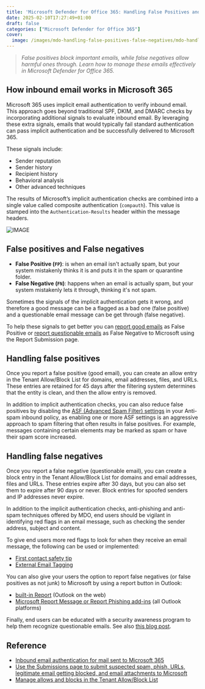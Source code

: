 ```yaml
---
title: 'Microsoft Defender for Office 365: Handling False Positives and False Negatives'
date: 2025-02-10T17:27:49+01:00
draft: false
categories: ["Microsoft Defender for Office 365"]
cover: 
  image: /images/mdo-handling-false-positives-false-negatives/mdo-handling-false-positives-false-negatives-front.png
---
```


> _False positives block important emails, while false negatives allow harmful ones through. Learn how to manage these emails effectively in Microsoft Defender for Office 365._

## How inbound email works in Microsoft 365
Microsoft 365 uses implicit email authentication to verify inbound email. This approach goes beyond traditional SPF, DKIM, and DMARC checks by incorporating additional signals to evaluate inbound email. By leveraging these extra signals, emails that would typically fail standard authentication can pass implicit authentication and be successfully delivered to Microsoft 365.

These signals include:
- Sender reputation
- Sender history
- Recipient history
- Behavioral analysis
- Other advanced techniques

The results of Microsoft’s implicit authentication checks are combined into a single value called composite authentication (`compauth`). This value is stamped into the `Authentication-Results` header within the message headers.

![IMAGE](/images/mdo-handling-false-positives-false-negatives/mdo-handling-false-positives-false-negatives-1.png)

## False positives and False negatives
- **False Positive (`FP`)**: is when an email isn't actually spam, but your system mistakenly thinks it is and puts it in the spam or quarantine folder.
- **False Negative (`FN`)**: happens when an email is actually spam, but your system mistakenly lets it through, thinking it's not spam.

Sometimes the signals of the implicit authentication gets it wrong, and therefore a good message can be a flagged as a bad one (false positive) and a questionable email message can be get through (false negative).

To help these signals to get better you can [report good emails](https://learn.microsoft.com/en-us/microsoft-365/security/office-365-security/submissions-admin?view=o365-worldwide#report-good-email-to-microsoft) as False Positive or [report questionable emails](https://learn.microsoft.com/en-us/defender-office-365/submissions-admin#report-questionable-email-to-microsoft) as False Negative to Microsoft using the Report Submission page. 

## Handling false positives
Once you report a false positive (good email), you can create an allow entry in the Tenant Allow/Block List for domains, email addresses, files, and URLs. These entries are retained for 45 days after the filtering system determines that the entity is clean, and then the allow entry is removed.

In addition to implicit authentication checks, you can also reduce false positives by disabling the [ASF (Advanced Spam Filter) settings](https://learn.microsoft.com/en-us/microsoft-365/security/office-365-security/anti-spam-policies-asf-settings-about) in your Anti-spam inbound policy, as enabling one or more ASF settings is an aggressive approach to spam filtering that often results in false positives. For example, messages containing certain elements may be marked as spam or have their spam score increased. 

## Handling false negatives
Once you report a false negative (questionable email), you can create a block entry in the Tenant Allow/Block List for domains and email addresses, files and URLs. These entries expire after 30 days, but you can also set them to expire after 90 days or never. Block entries for spoofed senders and IP addresses never expire.

In addition to the implicit authentication checks, anti-phishing and anti-spam techniques offered by MDO, end users should be vigilant in identifying red flags in an email message, such as checking the sender address, subject and content. 

To give end users more red flags to look for when they receive an email message, the following can be used or implemented:
- [First contact safety tip](https://learn.microsoft.com/en-us/defender-office-365/anti-phishing-policies-about#first-contact-safety-tip)
- [External Email Tagging](https://learn.microsoft.com/en-us/powershell/module/exchange/set-externalinoutlook)

You can also give your users the option to report false negatives (or false positives as not junk) to Microsoft by using a report button in Outlook:
- [built-in Report](https://learn.microsoft.com/en-us/defender-office-365/submissions-user-reported-messages-custom-mailbox?view=o365-worldwide#use-the-microsoft-defender-portal-to-configure-user-reported-settings) (Outlook on the web)
- [Microsoft Report Message or Report Phishing add-ins](https://learn.microsoft.com/en-us/defender-office-365/submissions-users-report-message-add-in-configure) (all Outlook platforms)

Finally, end users can be educated with a security awareness program to help them recognize questionable emails. See also [this blog post](https://vand3rlinden.com/post/mdo-attack-simulation/).

## Reference
- [Inbound email authentication for mail sent to Microsoft 365](https://learn.microsoft.com/en-us/defender-office-365/email-authentication-about#inbound-email-authentication-for-mail-sent-to-microsoft-365)
- [Use the Submissions page to submit suspected spam, phish, URLs, legitimate email getting blocked, and email attachments to Microsoft](https://learn.microsoft.com/en-us/defender-office-365/submissions-admin)
- [Manage allows and blocks in the Tenant Allow/Block List](https://learn.microsoft.com/en-us/defender-office-365/tenant-allow-block-list-about)